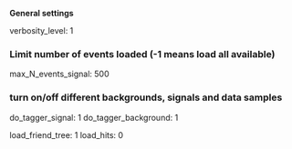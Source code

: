 **General settings**

verbosity_level:  1

### Limit number of events loaded (-1 means load all available)
max_N_events_signal:  500

### turn on/off different backgrounds, signals and data samples
do_tagger_signal:             1
do_tagger_background:   1

load_friend_tree:  1
load_hits:             0



